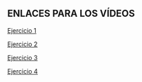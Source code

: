 <h2>ENLACES PARA LOS VÍDEOS</h2>

[Ejercicio 1](https://youtu.be/JJK2yB-f7zA)

[Ejercicio 2](https://youtu.be/JcAHN2sBB3o)

[Ejercicio 3](https://youtu.be/qlvH4O7lnoE)

[Ejercicio 4](https://youtu.be/okNbF8LE6TY)
